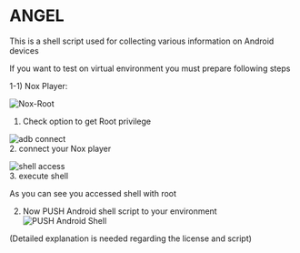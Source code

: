 # ANGEL
This is a shell script used for collecting various information on Android devices

If you want to test on virtual environment you must prepare following steps

1-1) Nox Player:

![Nox-Root](https://github.com/S3xyG4y/ANGEL/assets/55012702/5655ff56-375b-4202-b507-c6d5375cbd2a)<br/>
1. Check option to get Root privilege

![adb connect](https://github.com/S3xyG4y/ANGEL/assets/55012702/e9dd43ce-59ea-4fd8-9fb2-5640bb4d8401)<br/>
2. connect your Nox player

![shell access](https://github.com/S3xyG4y/ANGEL/assets/55012702/23b243e6-aa76-48f6-a033-9aa610b6065a)<br/>
3. execute shell
    
As you can see you accessed shell with root


2) Now PUSH Android shell script to your environment
![PUSH Android Shell](https://github.com/S3xyG4y/ANGEL/assets/55012702/11a78724-5f8c-4155-9d7e-f5f05596e2ec)


(Detailed explanation is needed regarding the license and script)


